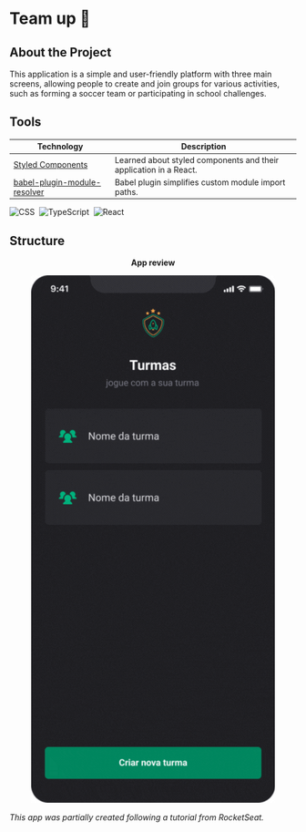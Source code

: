 # Team up 🤳

## About the Project

This application is a simple and user-friendly platform with three main screens, allowing people to create and join groups for various activities, such as forming a soccer team or participating in school challenges.


## Tools
  
| Technology                                                                              | Description                                                                                     |
| --------------------------------------------------------------------------------------- | ----------------------------------------------------------------------------------------------- |
| [Styled Components](https://styled-components.com/)                                     | Learned about styled components and their application in a React.                               |
| [babel-plugin-module-resolver](https://github.com/tleunen/babel-plugin-module-resolver) | Babel plugin simplifies custom module import paths.                                             |

![CSS](https://img.shields.io/badge/-CSS-0D1117?style=flat&logo=CSS3&logoColor=1572B6)&nbsp;
![TypeScript](https://img.shields.io/badge/-TypeScript-0D1117?style=flat&logo=typescript)&nbsp;
![React](https://img.shields.io/badge/-React-0D1117?style=flat&logo=react)&nbsp;

## Structure

<p align="center">
  <strong>App review</strong>
</p>

<p align="center">
  <img src="https://raw.githubusercontent.com/rodrigo-devv/teamup/master/src/Outro/apppreview.gif" alt="Exemplo de GIF">
</p>


*This app was partially created following a tutorial from RocketSeat.*
